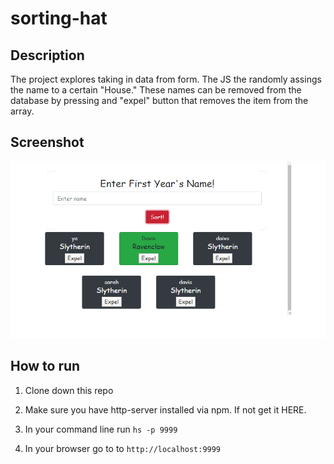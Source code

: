 # sorting-hat

## Description
The project explores taking in data from form. The JS the randomly assings the name to a certain "House." These names can be removed from the database by pressing and "expel" button that removes the item from the array.
## Screenshot
![sortinghat](./screenshot/sorting.png)

## How to run 
1. Clone down this repo

1. Make sure you have http-server installed via npm. If not get it HERE.

1. In your command line run `hs -p 9999`

1. In your browser go to to `http://localhost:9999`
